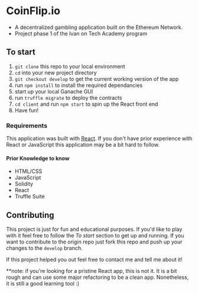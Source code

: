 
# CoinFlip.io
- A decentralized gambling application built on the Ethereum Network.
- Project phase 1 of the Ivan on Tech Academy program

## To start
1. `git clone` this repo to your local environment
2. `cd` into your new project directory
3. `git checkout develop` to get the current working version of the app
4. run `npm install` to install the required dependancies
5. start up your local Ganache GUI
6. run `truffle migrate` to deploy the contracts
7. `cd client` and run `npm start` to spin up the React front end
8. Have fun!

### Requirements
This application was built with [React](https://reactjs.org/). If you don't have prior experience with React or JavaScript this application may be a bit hard to follow.

#### Prior Knowledge to know
- HTML/CSS
- JavaScript
- Solidity
- React
- Truffle Suite

## Contributing
This project is just for fun and educational purposes. If you'd like to play with it feel free to follow the *To start* section to get up and running. If you want to contribute to the origin repo just fork this repo and push up your changes to the `develop` branch.

If this project helped you out feel free to contact me and tell me about it!

**note: if you're looking for a pristine React app, this is not it. It is a bit rough and can use some major refactoring to be a clean app. Nonetheless, it is still a good learning tool :)
